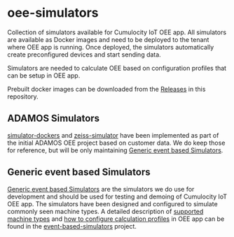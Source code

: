 # oee-simulators

Collection of simulators available for Cumulocity IoT OEE app. All simulators are available as Docker images and need to be deployed to the tenant where OEE app is running. Once deployed, the simulators automatically create preconfigured devices and start sending data. 

Simulators are needed to calculate OEE based on configuration profiles that can be setup in OEE app.

Prebuilt docker images can be downloaded from the [Releases](https://github.softwareag.com/IOTA/oee-simulators/releases) in this repository.

## ADAMOS Simulators

[simulator-dockers](simulator-dockers/) and [zeiss-simulator](zeiss-simulator/) have been implemented as part of the initial ADAMOS OEE project based on customer data. We do keep those for reference, but will be only maintaining [Generic event based Simulators](#generic-event-based-simulators).

## Generic event based Simulators

[Generic event based Simulators](event-based-simulators) are the simulators we do use for development and should be used for testing and demoing of Cumulocity IoT OEE app. The simulators have been designed and configured to simulate commonly seen machine types. A detailed description of [supported machine types](event-based-simulators/simulators.md) and [how to configure calculation profiles](event-based-simulators/simulators.md#oee-profile-settings-for-simulators) in OEE app can be found in the [event-based-simulators](event-based-simulators) project.
